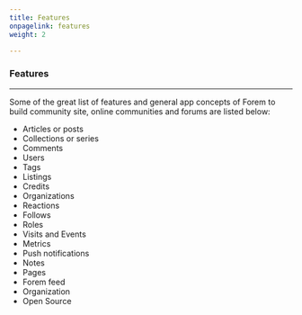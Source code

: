 ```yaml
---
title: Features
onpagelink: features
weight: 2

---
```


### **Features**
--------

Some of the great list of features and general app concepts of Forem to build community site, online communities and forums are listed below:

*   Articles or posts
*   Collections or series
*   Comments
*   Users
*   Tags
*   Listings
*   Credits
*   Organizations
*   Reactions
*   Follows
*   Roles
*   Visits and Events
*   Metrics
*   Push notifications
*   Notes
*   Pages
*   Forem feed
*   Organization
*   Open Source
